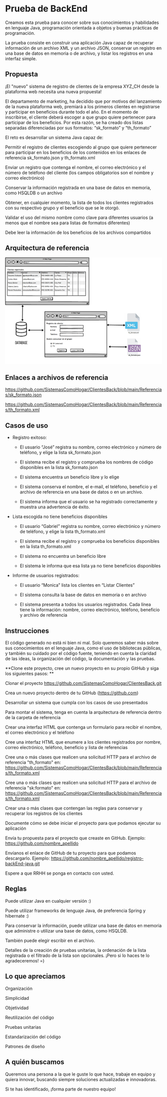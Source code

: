 # Prueba de BackEnd

Creamos esta prueba para conocer sobre sus conocimientos y habilidades en lenguaje Java, programación orientada a objetos y buenas prácticas de programación. 

La prueba consiste en construir una aplicación Java capaz de recuperar información de un archivo XML y un archivo JSON, conservar un registro en una base de datos en memoria o de archivo, y listar los registros en una interfaz simple. 

## Propuesta 

¡El "nuevo" sistema de registro de clientes de la empresa XYZ_CH desde la plataforma web necesita una nueva propuesta!  

El departamento de marketing, ha decidido que por motivos del lanzamiento de la nueva plataforma web, premiará a los primeros clientes en registrarse y participar en beneficios durante todo el año.  En el momento de inscribirse, el cliente deberá escoger a que grupo quiere pertenecer para participar de los beneficios. Por esta razón, se ha creado dos listas separadas diferenciadas por sus formatos: “sk_formato” y “th_formato” 

El reto es desarrollar un sistema Java capaz de: 

Permitir el registro de clientes escogiendo al grupo que quiere pertenecer para participar en los beneficios de los contenidos en los enlaces de referencia sk_formato.json y th_formato.xml 

Enviar un registro que contenga el nombre, el correo electrónico y el número de teléfono del cliente (los campos obligatorios son el nombre y correo electrónico) 

Conservar la información registrada en una base de datos en memoria, como HSQLDB o un archivo 

Obtener, en cualquier momento, la lista de todos los clientes registrados con su respectivo grupo y el beneficio que se le otorgó. 

Validar el uso del mismo nombre como clave para diferentes usuarios (a menos que el nombre sea para listas de formatos diferentes) 

Debe leer la información de los beneficios de los archivos compartidos  

 

## Arquitectura de referencia 

![](https://github.com/SistemasComoHogar/ClientesBack/blob/main/Referencias/Arquitectura.png)

## Enlaces a archivos de referencia 

https://github.com/SistemasComoHogar/ClientesBack/blob/main/Referencias/sk_formato.json  

https://github.com/SistemasComoHogar/ClientesBack/blob/main/Referencias/th_formato.xml 

## Casos de uso 

- Registro exitoso: 

  * El usuario “José” registra su nombre, correo electrónico y número de teléfono, y elige la lista sk_formato.json 

  * El sistema recibe el registro y comprueba los nombres de código disponibles en la lista sk_formato.json 

  * El sistema encuentra un beneficio libre y lo elige 

  * El sistema conserva el nombre, el e-mail, el teléfono, beneficio y el archivo de referencia en una base de datos o en un archivo. 

  * El sistema informa que el usuario se ha registrado correctamente y muestra una advertencia de éxito. 

- Lista escogida no tiene beneficios disponibles 

  * El usuario “Gabriel” registra su nombre, correo electrónico y número de teléfono, y elige la lista th_formato.xml 

  * El sistema recibe el registro y comprueba los beneficios disponibles en la lista th_formato.xml 

  * El sistema no encuentra un beneficio libre 

  * El sistema le informa que esa lista ya no tiene beneficios disponibles 

- Informe de usuarios registrados: 

  * El usuario “Monica” lista los clientes en “Listar Clientes” 

  * El sistema consulta la base de datos en memoria o en archivo 

  * El sistema presenta a todos los usuarios registrados. Cada línea tiene la información: nombre, correo electrónico, teléfono, beneficio y archivo de referencia 

## Instrucciones 

 

El código generado no está ni bien ni mal. Solo queremos saber más sobre sus conocimientos en el lenguaje Java, como el uso de bibliotecas públicas, y también su cuidado por el código fuente, teniendo en cuenta la claridad de las ideas, la organización del código, la documentación y las pruebas. 

**Clone este proyecto, cree un nuevo proyecto en su propio GitHub y siga los siguientes pasos: **

Clonar el  proyecto https://github.com/SistemasComoHogar/ClientesBack.git 

Crea un nuevo proyecto dentro de tu GitHub (https://github.com) 

Desarrollar un sistema que cumpla con los casos de uso presentados 

Para montar el sistema, tenga en cuenta la arquitectura de referencia dentro de la carpeta de referencia 

Crear una interfaz HTML que contenga un formulario para recibir el nombre, el correo electrónico y el teléfono 

Cree una interfaz HTML que enumere a los clientes registrados por nombre, correo electrónico, teléfono, beneficio y lista de referencias 

Cree una o más clases que realicen una solicitud HTTP para el archivo de referencia "th_formato" en: https://github.com/SistemasComoHogar/ClientesBack/blob/main/Referencias/th_formato.xml  

Cree una o más clases que realicen una solicitud HTTP para el archivo de referencia "sk:formato" en: https://github.com/SistemasComoHogar/ClientesBack/blob/main/Referencias/th_formato.xml 

Crear una o más clases que contengan las reglas para conservar y recuperar los registros de los clientes 

Documente cómo se debe iniciar el proyecto para que podamos ejecutar su aplicación 

Envía tu propuesta para el proyecto que creaste en GitHub. Ejemplo: https://github.com/nombre_apellido 

Envíanos el enlace de GitHub de tu proyecto para que podamos descargarlo. Ejemplo: https://github.com/nombre_apellido/registro-backEnd-java.git 

Espere a que RRHH se ponga en contacto con usted. 

## Reglas 

Puede utilizar Java en cualquier versión :) 

Puede utilizar frameworks de lenguaje Java, de preferencia Spring y hibernate :) 

Para conservar la información, puede utilizar una base de datos en memoria que administre o utilizar una base de datos, como HSQLDB. 

También puede elegir escribir en el archivo. 

Detalles de la creación de pruebas unitarias, la ordenación de la lista registrada o el filtrado de la lista son opcionales. ¡Pero si lo haces te lo agradeceremos! =) 

## Lo que apreciamos 

Organización 

Simplicidad 

Objetividad 

Reutilización del código 

Pruebas unitarias 

Estandarización del código 

Patrones de diseño 

## A quién buscamos 

Queremos una persona a la que le guste lo que hace, trabaje en equipo y quiera innovar, buscando siempre soluciones actualizadas e innovadoras. 

Si te has identificado, ¡forma parte de nuestro equipo! 

 
